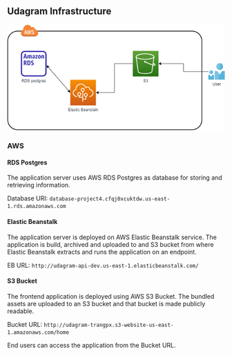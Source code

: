 ## Udagram Infrastructure

![Architecture](architecture.png)

### AWS
#### RDS Postgres
The application server uses AWS RDS Postgres as database for storing and retrieving information.

Database URI: `database-project4.cfqj0xcuktdw.us-east-1.rds.amazonaws.com`

#### Elastic Beanstalk
The application server is deployed on AWS Elastic Beanstalk service. The application is build, archived and uploaded
to and S3 bucket from where Elastic Beanstalk extracts and runs the application on an endpoint.

EB URL: `http://udagram-api-dev.us-east-1.elasticbeanstalk.com/`

#### S3 Bucket
The frontend application is deployed using AWS S3 Bucket. The bundled assets are uploaded to an S3 bucket and that
bucket is made publicly readable.

Bucket URL: `http://udagram-trangpx.s3-website-us-east-1.amazonaws.com/home`

End users can access the application from the Bucket URL.
